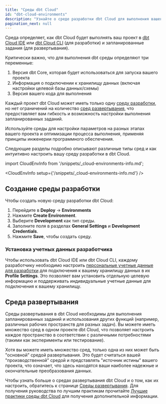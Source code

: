 ```yaml
---
title: "Среды dbt Cloud"
id: "dbt-cloud-environments"
description: "Узнайте о среде разработки dbt Cloud для выполнения вашего проекта в IDE"
pagination_next: null
---
```


Среда определяет, как dbt Cloud будет выполнять ваш проект в [dbt Cloud IDE](/docs/cloud/dbt-cloud-ide/develop-in-the-cloud) или [dbt Cloud CLI](/docs/cloud/cloud-cli-installation) (для разработки) и запланированные задания (для развертывания).

Критически важно, что для выполнения dbt среды определяют три переменные:

1. Версия dbt Core, которая будет использоваться для запуска вашего проекта
2. Информация о подключении к хранилищу данных (включая настройки целевой базы данных/схемы)
3. Версия вашего кода для выполнения

Каждый проект dbt Cloud может иметь только одну [среду разработки](#create-a-development-environment), но нет ограничений на количество [сред развертывания](/docs/deploy/deploy-environments), что предоставляет вам гибкость и возможность настройки выполнения запланированных заданий.

Используйте среды для настройки параметров на разных этапах вашего проекта и оптимизации процесса выполнения, применяя принципы инженерии программного обеспечения.

<Lightbox src="/img/dbt-env.png" width="90%" title="Иерархия среды dbt Cloud, показывающая проекты, среды, подключения и оркестрационные задания." />

Следующие разделы подробно описывают различные типы сред и как интуитивно настроить вашу среду разработки в dbt Cloud.

import CloudEnvInfo from '/snippets/_cloud-environments-info.md';

<CloudEnvInfo setup={'/snippets/_cloud-environments-info.md'} />

## Создание среды разработки

Чтобы создать новую среду разработки dbt Cloud:

1. Перейдите в **Deploy** -> **Environments** 
2. Нажмите **Create Environment**.
3. Выберите **Development** как тип среды.
4. Заполните поля в разделах **General Settings** и **Development Credentials**.
5. Нажмите **Save**, чтобы создать среду.

### Установка учетных данных разработчика

Чтобы использовать dbt Cloud IDE или dbt Cloud CLI, каждому разработчику необходимо настроить [персональные учетные данные для разработки](/docs/cloud/dbt-cloud-ide/develop-in-the-cloud#get-started-with-the-cloud-ide) для подключения к вашему хранилищу данных в их **Profile Settings**. Это позволяет вам установить отдельную целевую информацию и поддерживать индивидуальные учетные данные для подключения к вашему хранилищу.

<Lightbox src="/img/docs/dbt-cloud/refresh-ide/new-environment-fields.png" width="85%" height="200" title="Создание среды разработки"/>

## Среда развертывания

Среды развертывания в dbt Cloud необходимы для выполнения запланированных заданий и использования других функций (например, различных рабочих пространств для разных задач). Вы можете иметь множество сред в одном проекте dbt Cloud, что позволяет настроить каждое пространство в соответствии с различными потребностями (такими как эксперименты или тестирование).

Хотя вы можете иметь множество сред, только одна из них может быть "основной" средой развертывания. Это будет считаться вашей "производственной" средой и представлять "источник истины" вашего проекта, что означает, что здесь находятся ваши наиболее надежные и окончательные преобразования данных.

Чтобы узнать больше о средах развертывания dbt Cloud и о том, как их настроить, обратитесь к странице [Среды развертывания](/docs/deploy/deploy-environments). Для получения руководства по лучшим практикам прочитайте [Лучшие практики среды dbt Cloud](/guides/set-up-ci) для получения дополнительной информации.